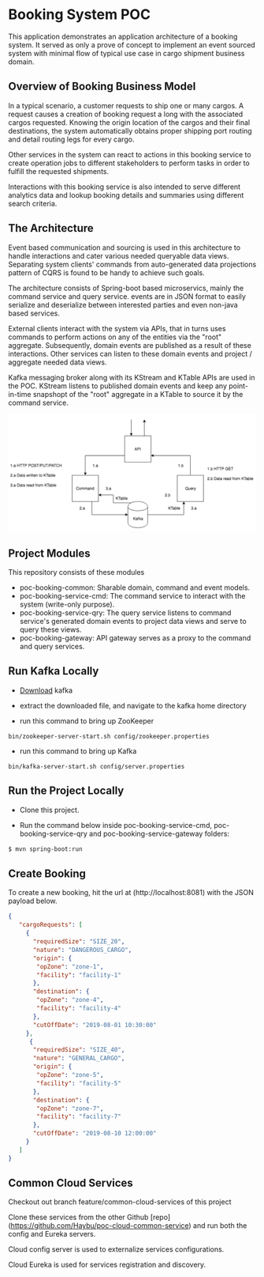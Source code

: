 # Booking System POC

This application demonstrates an application architecture of a booking system. 
It served as only a prove of concept to implement an event sourced system with
minimal flow of typical use case in cargo shipment business domain.

## Overview of Booking Business Model

In a typical scenario, a customer requests to ship one or many cargos. 
A request causes a creation of booking request a long with the associated
cargos requested. Knowing the origin location of the cargos and their final
destinations, the system automatically obtains proper shipping port routing 
and detail routing legs for every cargo.

Other services in the system can react to actions in this booking service to
create operation jobs to different stakeholders to
perform tasks in order to fulfill the requested shipments.

Interactions with this booking service is also intended to serve different 
analytics data and lookup booking details and summaries using different 
search criteria.

## The Architecture

Event based communication and sourcing is used in this architecture to handle
interactions and cater various needed queryable data views. Separating system
clients' commands from auto-generated data projections pattern of CQRS is found
to be handy to achieve such goals.

The architecture consists of Spring-boot based microservics, mainly the command
service and query service. events are in JSON format to
easily serialize and deserialize between interested parties and even non-java based services.

External clients interact with the system via APIs, that in turns uses commands to perform
actions on any of the entities via the "root" aggregate. Subsequently, domain events are published as 
a result of these interactions. Other services can listen to these domain events and project / aggregate 
needed data views.

Kafka messaging broker along with its KStream and KTable APIs are used in the POC. KStream 
listens to published domain events and keep any point-in-time snapshopt of the "root" aggregate
in a KTable to source it by the command service.

![achitecture-diagram](./images/architecture-cqrs-1.png)  

## Project Modules

This repository consists of these modules

* poc-booking-common: Sharable domain, command and event models.
* poc-booking-service-cmd: The command service to interact with the system (write-only purpose).
* poc-booking-service-qry: The query service listens to command service's generated domain events to
project data views and serve to query these views.
* poc-booking-gateway: API gateway serves as a proxy to the command and query services.

## Run Kafka Locally

 * [Download](https://kafka.apache.org/downloads) kafka
 
 * extract the downloaded file, and navigate to the kafka home directory
 
 *  run this command to bring up ZooKeeper
 ``` shell
 bin/zookeeper-server-start.sh config/zookeeper.properties 
 ```
 * run this command to bring up Kafka
 ```shell 
 bin/kafka-server-start.sh config/server.properties
 ``` 

## Run the Project Locally

* Clone this project.

* Run the command below inside poc-booking-service-cmd, poc-booking-service-qry and 
poc-booking-service-gateway folders:
```bash
$ mvn spring-boot:run
```

## Create Booking

To create a new booking, hit the url at (http://localhost:8081) with
the JSON payload below.

```json
{
   "cargoRequests": [
     {
       "requiredSize": "SIZE_20",
	   "nature": "DANGEROUS_CARGO",
	   "origin": {
		"opZone": "zone-1",
		"facility": "facility-1"
	   },
	   "destination": {
		"opZone": "zone-4",
		"facility": "facility-4"
	   },
       "cutOffDate": "2019-08-01 10:30:00"
     },
      {
       "requiredSize": "SIZE_40",
	   "nature": "GENERAL_CARGO",
	   "origin": {
		"opZone": "zone-5",
		"facility": "facility-5"
	   },
	   "destination": {
		"opZone": "zone-7",
		"facility": "facility-7"
	   },
       "cutOffDate": "2019-08-10 12:00:00"
     }
   ]
}
```

## Common Cloud Services

Checkout out branch feature/common-cloud-services of this project

Clone these services from the other Github [repo] (https://github.com/Haybu/poc-cloud-common-service)
and run both the config and Eureka servers.

Cloud config server is used to externalize services configurations.

Cloud Eureka is used for services registration and discovery.



